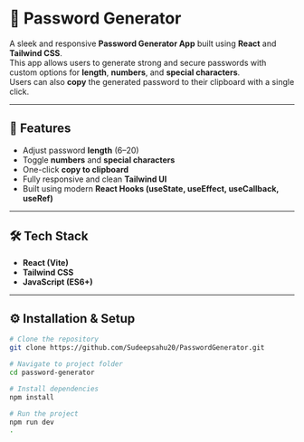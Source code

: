 # 🔐 Password Generator

A sleek and responsive **Password Generator App** built using **React** and **Tailwind CSS**.  
This app allows users to generate strong and secure passwords with custom options for **length**, **numbers**, and **special characters**.  
Users can also **copy** the generated password to their clipboard with a single click.

---

## 🚀 Features
- Adjust password **length** (6–20)
- Toggle **numbers** and **special characters**
- One-click **copy to clipboard**
- Fully responsive and clean **Tailwind UI**
- Built using modern **React Hooks (useState, useEffect, useCallback, useRef)**

---

## 🛠️ Tech Stack
- **React (Vite)**
- **Tailwind CSS**
- **JavaScript (ES6+)**

---

## ⚙️ Installation & Setup

```bash
# Clone the repository
git clone https://github.com/Sudeepsahu20/PasswordGenerator.git

# Navigate to project folder
cd password-generator

# Install dependencies
npm install

# Run the project
npm run dev
.
